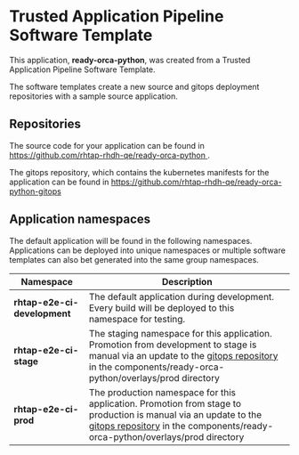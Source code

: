 # Trusted Application Pipeline Software Template

This application, **ready-orca-python**, was created from a Trusted Application Pipeline Software Template.

The software templates create a new source and gitops deployment repositories with a sample source application. 

## Repositories

The source code for your application can be found in [https://github.com/rhtap-rhdh-qe/ready-orca-python ](https://github.com/rhtap-rhdh-qe/ready-orca-python ).
 
The gitops repository, which contains the kubernetes manifests for the application can be found in 
[https://github.com/rhtap-rhdh-qe/ready-orca-python-gitops ](https://github.com/rhtap-rhdh-qe/ready-orca-python-gitops ) 

## Application namespaces 

The default application will be found in the following namespaces. Applications can be deployed into unique namespaces or multiple software templates can also bet generated into the same group namespaces.  

|  Namespace   |  Description   |  
| -------- | -------- |   
| **rhtap-e2e-ci-development** | The default application during development. Every build will be deployed to this namespace for testing. | 
| **rhtap-e2e-ci-stage** | The staging namespace for this application. Promotion from development to stage is manual via an update to the [gitops repository](https://github.com/rhtap-rhdh-qe/ready-orca-python-gitops ) in the components/ready-orca-python/overlays/prod directory |  
| **rhtap-e2e-ci-prod** | The production namespace for this application. Promotion from stage to production is manual via an update to the [gitops repository](https://github.com/rhtap-rhdh-qe/ready-orca-python-gitops ) in the components/ready-orca-python/overlays/prod directory | 